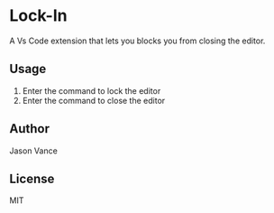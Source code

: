 # Lock-In

A Vs Code extension that lets you blocks you from closing the editor.

## Usage
1. Enter the command to lock the editor
2. Enter the command to close the editor

## Author 
Jason Vance

## License
MIT